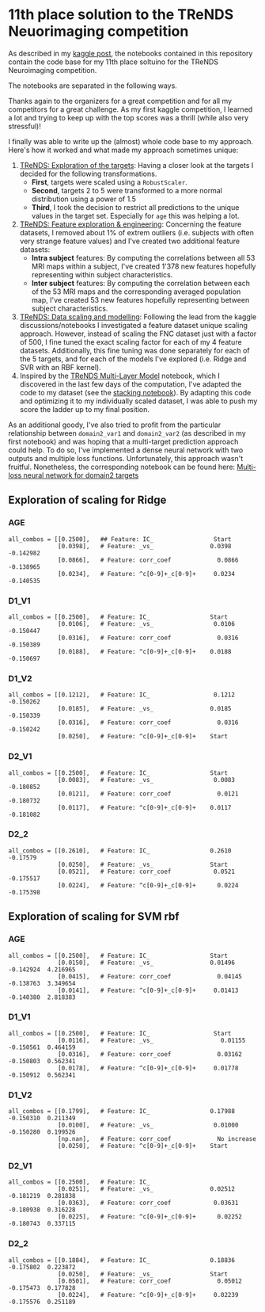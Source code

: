 # 11th place solution to the TReNDS Neuorimaging competition

As described in my [kaggle post](https://www.kaggle.com/c/trends-assessment-prediction/discussion/164915), the notebooks contained in this repository contain the code base for my 11th place soltuino for the TReNDS Neuroimaging competition.

The notebooks are separated in the following ways.

Thanks again to the organizers for a great competition and for all my competitors for a great challenge. As my first kaggle competition, I learned a lot and trying to keep up with the top scores was a thrill (while also very stressful)!

I finally was able to write up the (almost) whole code base to my approach. Here's how it worked and what made my approach sometimes unique:

1. [TReNDS: Exploration of the targets](notebook_01_trends-exploration-of-the-targets.ipynb): Having a closer look at the targets I decided for the following transformations.
   - **First**, targets were scaled using a `RobustScaler`.
   - **Second**, targets 2 to 5 were transformed to a more normal distribution using a power of 1.5
   - **Third**, I took the decision to restrict all predictions to the unique values in the target set. Especially for `age` this was helping a lot.
2. [TReNDS: Feature exploration &amp; engineering](notebook_02_trends-feature-exploration-engineering.ipynb): Concerning the feature datasets, I removed about 1% of extrem outliers (i.e. subjects with often very strange feature values) and I've created two additional feature datasets:
   - **Intra subject** features: By computing the correlations between all 53 MRI maps within a subject, I've created 1'378 new features hopefully representing within subject characteristics.
   - **Inter subject** features: By computing the correlation between each of the 53 MRI maps and the corresponding averaged population map, I've created 53 new features hopefully representing between subject characteristics.
3. [TReNDS: Data scaling and modelling](notebook_03_trends-data-scaling-and-modeling.ipynb): Following the lead from the kaggle discussions/notebooks I investigated a feature dataset unique scaling approach. However, instead of scaling the FNC dataset just with a factor of 500, I fine tuned the exact scaling factor for each of my 4 feature datasets. Additionally, this fine tuning was done separately for each of the 5 targets, and for each of the models I've explored (i.e. Ridge and SVR with an RBF kernel).
4. Inspired by the [TReNDS Multi-Layer Model](https://www.kaggle.com/david1013/trends-multi-layer-model) notebook, which I discovered in the last few days of the computation, I've adapted the code to my dataset (see the [stacking notebook](notebook_04_trends-model-stacking.ipynb)). By adapting this code and optimizing it to my individually scaled dataset, I was able to push my score the ladder up to my final position.

As an additional goody, I've also tried to profit from the particular relationship between `domain2_var1` and `domain2_var2` (as described in my first notebook) and was hoping that a multi-target prediction approach could help. To do so, I've implemented a dense neural network with two outputs and multiple loss functions. Unfortunately, this approach wasn't fruitful. Nonetheless, the corresponding notebook can be found here: [Multi-loss neural network for domain2 targets](notebook_05_multi-loss-neural-network-for-domain2-targets.ipynb)


## Exploration of scaling for Ridge

### AGE

    all_combos = [[0.2500],   ## Feature: IC_                 Start
                  [0.0398],   # Feature: _vs_                0.0398  -0.142982
                  [0.0866],   # Feature: corr_coef             0.0866  -0.138965
                  [0.0234],   # Feature: ^c[0-9]+_c[0-9]+     0.0234  -0.140535

### D1_V1

    all_combos = [[0.2500],   # Feature: IC_                 Start
                  [0.0106],   # Feature: _vs_                 0.0106  -0.150447
                  [0.0316],   # Feature: corr_coef             0.0316  -0.150389
                  [0.0188],   # Feature: ^c[0-9]+_c[0-9]+    0.0188  -0.150697

### D1_V2

    all_combos = [[0.1212],   # Feature: IC_                  0.1212  -0.150262
                  [0.0185],   # Feature: _vs_                0.0185  -0.150339
                  [0.0316],   # Feature: corr_coef             0.0316  -0.150242
                  [0.0250],   # Feature: ^c[0-9]+_c[0-9]+    Start

### D2_V1

    all_combos = [[0.2500],   # Feature: IC_                 Start
                  [0.0083],   # Feature: _vs_                 0.0083  -0.180852
                  [0.0121],   # Feature: corr_coef             0.0121  -0.180732
                  [0.0117],   # Feature: ^c[0-9]+_c[0-9]+    0.0117  -0.181082

### D2_2

    all_combos = [[0.2610],   # Feature: IC_                 0.2610  -0.17579
                  [0.0250],   # Feature: _vs_                Start
                  [0.0521],   # Feature: corr_coef            0.0521  -0.175517
                  [0.0224],   # Feature: ^c[0-9]+_c[0-9]+      0.0224  -0.175398


## Exploration of scaling for SVM rbf

### AGE

    all_combos = [[0.2500],   # Feature: IC_                 Start
                  [0.0150],   # Feature: _vs_                0.01496  -0.142924  4.216965
                  [0.0415],   # Feature: corr_coef             0.04145  -0.138763  3.349654
                  [0.0141],   # Feature: ^c[0-9]+_c[0-9]+     0.01413  -0.140380  2.818383

### D1_V1

    all_combos = [[0.2500],   # Feature: IC_                  Start
                  [0.0116],   # Feature: _vs_                   0.01155  -0.150561  0.464159
                  [0.0316],   # Feature: corr_coef             0.03162  -0.150803  0.562341
                  [0.0178],   # Feature: ^c[0-9]+_c[0-9]+     0.01778  -0.150912  0.562341

### D1_V2

    all_combos = [[0.1799],   # Feature: IC_                 0.17988  -0.150310  0.211349
                  [0.0100],   # Feature: _vs_                 0.01000  -0.150280  0.199526
                  [np.nan],   # Feature: corr_coef             No increase
                  [0.0250],   # Feature: ^c[0-9]+_c[0-9]+    Start

### D2_V1

    all_combos = [[0.2500],   # Feature: IC_
                  [0.0251],   # Feature: _vs_                0.02512  -0.181219  0.281838
                  [0.0363],   # Feature: corr_coef            0.03631  -0.180938  0.316228
                  [0.0225],   # Feature: ^c[0-9]+_c[0-9]+      0.02252  -0.180743  0.337115

### D2_2

    all_combos = [[0.1884],   # Feature: IC_                 0.18836  -0.175802  0.223872
                  [0.0250],   # Feature: _vs_                Start 
                  [0.0501],   # Feature: corr_coef             0.05012  -0.175473  0.177828
                  [0.0224],   # Feature: ^c[0-9]+_c[0-9]+     0.02239  -0.175576  0.251189

